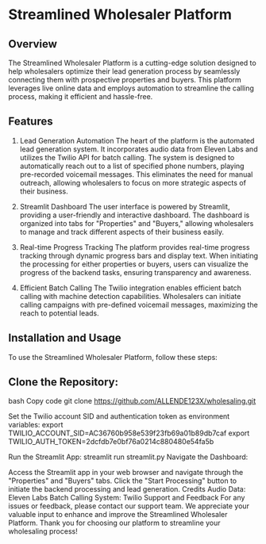 # Streamlined Wholesaler Platform

## Overview
The Streamlined Wholesaler Platform is a cutting-edge solution designed to help wholesalers optimize their lead generation process by seamlessly connecting them with prospective properties and buyers. This platform leverages live online data and employs automation to streamline the calling process, making it efficient and hassle-free.

## Features
1. Lead Generation Automation
The heart of the platform is the automated lead generation system. It incorporates audio data from Eleven Labs and utilizes the Twilio API for batch calling. The system is designed to automatically reach out to a list of specified phone numbers, playing pre-recorded voicemail messages. This eliminates the need for manual outreach, allowing wholesalers to focus on more strategic aspects of their business.

2. Streamlit Dashboard
The user interface is powered by Streamlit, providing a user-friendly and interactive dashboard. The dashboard is organized into tabs for "Properties" and "Buyers," allowing wholesalers to manage and track different aspects of their business easily.

3. Real-time Progress Tracking
The platform provides real-time progress tracking through dynamic progress bars and display text. When initiating the processing for either properties or buyers, users can visualize the progress of the backend tasks, ensuring transparency and awareness.

4. Efficient Batch Calling
The Twilio integration enables efficient batch calling with machine detection capabilities. Wholesalers can initiate calling campaigns with pre-defined voicemail messages, maximizing the reach to potential leads.

## Installation and Usage
To use the Streamlined Wholesaler Platform, follow these steps:

## Clone the Repository:

bash
Copy code
git clone https://github.com/ALLENDE123X/wholesaling.git

Set the Twilio account SID and authentication token as environment variables:
export TWILIO_ACCOUNT_SID=AC36760b958e539f23fb69a01b89db7caf
export TWILIO_AUTH_TOKEN=2dcfdb7e0bf76a0214c880480e54fa5b

Run the Streamlit App:
streamlit run streamlit.py
Navigate the Dashboard:

Access the Streamlit app in your web browser and navigate through the "Properties" and "Buyers" tabs.
Click the "Start Processing" button to initiate the backend processing and lead generation.
Credits
Audio Data: Eleven Labs
Batch Calling System: Twilio
Support and Feedback
For any issues or feedback, please contact our support team. We appreciate your valuable input to enhance and improve the Streamlined Wholesaler Platform. Thank you for choosing our platform to streamline your wholesaling process!